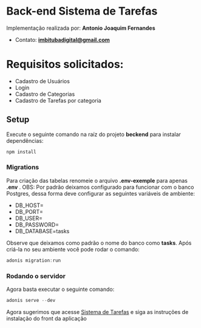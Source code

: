 # Back-end Sistema de Tarefas

Implementação realizada por: **Antonio Joaquim Fernandes**
- Contato: **imbitubadigital@gmail.com**

# Requisitos solicitados:

 - Cadastro de Usuários
 - Login
 - Cadastro de Categorias
 - Cadastro de Tarefas por categoria


## Setup

Execute o seguinte comando na raíz do projeto **beckend** para instalar dependências:

```bash
npm install
```

### Migrations

Para criação das tabelas renomeie o arquivo **.env-exemple** para apenas **.env** . OBS: Por padrão deixamos configurado para funcionar com o banco Postgres, dessa forma deve configurar as seguintes variáveis de ambiente:

 - DB_HOST=
 - DB_PORT=
 - DB_USER=
 - DB_PASSWORD=
 - DB_DATABASE=tasks

  Observe que deixamos como padrão o nome do banco como **tasks**. Após criá-la no seu ambiente você pode rodar o comando:


```js
adonis migration:run
```


### Rodando o servidor

Agora basta executar o seguinte comando:

```js
adonis serve --dev
```

Agora sugerimos que acesse [Sistema de Tarefas](https://rocketseat.com.br) e siga as instruções de instalação do front da aplicação